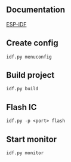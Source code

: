 ## Documentation
[ESP-IDF](https://docs.espressif.com/projects/esp-idf/en/latest/esp32/)

## Create config
`idf.py menuconfig`

## Build project
`idf.py build`

## Flash IC
`idf.py -p <port> flash`

## Start monitor
`idf.py monitor`